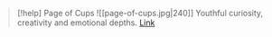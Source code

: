 > [!help]  Page of Cups
> ![[page-of-cups.jpg|240]]
> Youthful curiosity, creativity and emotional depths.
> [Link](https://daily-tarot.squarespace.com/page-of-cups)